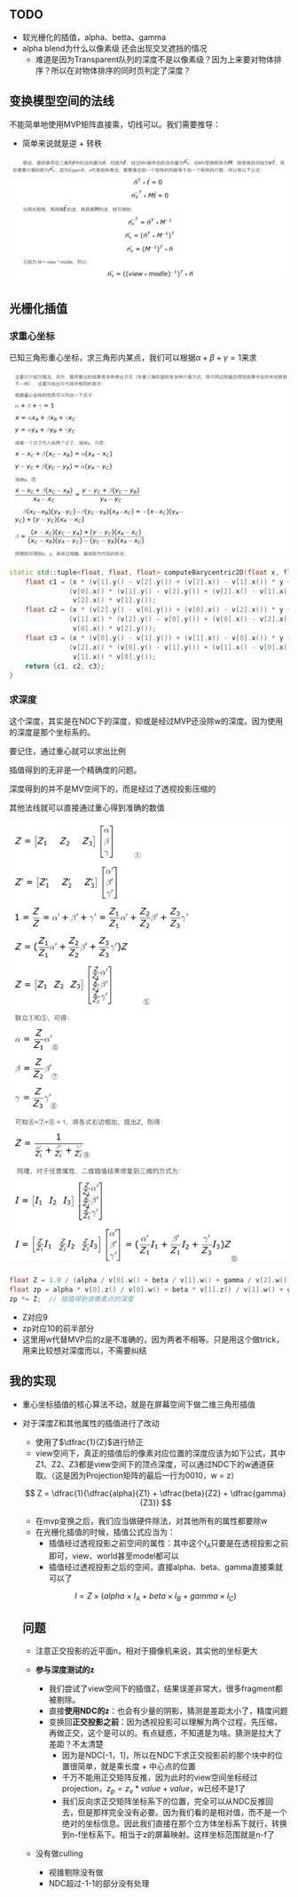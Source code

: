 ## TODO
- 软光栅化的插值，alpha、betta、gamma
- alpha blend为什么以像素级 还会出现交叉遮挡的情况
  - 难道是因为Transparent队列的深度不是以像素级？因为上来要对物体排序？所以在对物体排序的同时页判定了深度？

## 变换模型空间的法线

不能简单地使用MVP矩阵直接乘，切线可以。我们需要推导：

- 简单来说就是逆 + 转秩

![](README.assets/image-20220703215959323.png)

## 光栅化插值

### 求重心坐标

已知三角形重心坐标，求三角形内某点，我们可以根据$\alpha + \beta + \gamma = 1$来求


![image-20220703220836254](README.assets/image-20220703220836254.png)

```c++
static std::tuple<float, float, float> computeBarycentric2D(float x, float y, const Vector4f *v) {
    float c1 = (x * (v[1].y() - v[2].y()) + (v[2].x() - v[1].x()) * y + v[1].x() * v[2].y() - v[2].x() * v[1].y()) /
               (v[0].x() * (v[1].y() - v[2].y()) + (v[2].x() - v[1].x()) * v[0].y() + v[1].x() * v[2].y() -
                v[2].x() * v[1].y());
    float c2 = (x * (v[2].y() - v[0].y()) + (v[0].x() - v[2].x()) * y + v[2].x() * v[0].y() - v[0].x() * v[2].y()) /
               (v[1].x() * (v[2].y() - v[0].y()) + (v[0].x() - v[2].x()) * v[1].y() + v[2].x() * v[0].y() -
                v[0].x() * v[2].y());
    float c3 = (x * (v[0].y() - v[1].y()) + (v[1].x() - v[0].x()) * y + v[0].x() * v[1].y() - v[1].x() * v[0].y()) /
               (v[2].x() * (v[0].y() - v[1].y()) + (v[1].x() - v[0].x()) * v[2].y() + v[0].x() * v[1].y() -
                v[1].x() * v[0].y());
    return {c1, c2, c3};
}
```

### 求深度

这个深度，其实是在NDC下的深度，抑或是经过MVP还没除w的深度。因为使用的深度是那个坐标系的。

要记住，通过重心就可以求出比例

插值得到的无非是一个精确度的问题。

深度得到的并不是MV空间下的，而是经过了透视投影压缩的

其他法线就可以直接通过重心得到准确的数值

![](README.assets/image-20220703231802896.png)

```c++
float Z = 1.0 / (alpha / v[0].w() + beta / v[1].w() + gamma / v[2].w());  // 这里用w是不准确的，因为在本例中接近才这样
float zp = alpha * v[0].z() / v[0].w() + beta * v[1].z() / v[1].w() + gamma * v[2].z() / v[2].w();
zp *= Z;  // 插值得到该像素点的深度
```

- Z对应9
- zp对应10的前半部分
- 这里用w代替MVP后的z是不准确的，因为两者不相等。只是用这个做trick，用来比较想对深度而以，不需要纠结



## 我的实现

- 重心坐标插值的核心算法不动，就是在屏幕空间下做二维三角形插值

- 对于深度Z和其他属性的插值进行了改动

  - 使用了$\dfrac{1}{Z}$进行矫正
  - view空间下，真正的插值后的像素对应位置的深度应该为如下公式，其中Z1、Z2、Z3都是view空间下的顶点深度，可以通过NDC下的w通道获取。（这是因为Projection矩阵的最后一行为0010，w = z）

  $$
  Z = \dfrac{1}{\dfrac{alpha}{Z1} + \dfrac{beta}{Z2} + \dfrac{gamma}{Z3}}
  $$

  - 在mvp变换之后，我们应当做硬件除法，对其他所有的属性都要除w
  - 在光栅化插值的时候，插值公式应当为：
    - 插值经过透视投影之前空间的属性：其中这个$I_A$只要是在透视投影之前即可，view、world甚至model都可以
    - 插值经过透视投影之后的空间，直接alpha、beta、gamma直接乘就可以了

  $$
  I = Z \times (alpha \times I_A + beta \times I_B + gamma \times I_C)
  $$

  

  ## 问题

  - 注意正交投影的近平面n，相对于摄像机来说，其实他的坐标更大

  - **参与深度测试的z**
    - 我们尝试了view空间下的插值Z，结果误差非常大，很多fragment都被剔除。
    - 直接**使用NDC的z**：也会有少量的阴影，猜测是差距太小了，精度问题
    - 变换回**正交投影之前**：因为透视投影可以理解为两个过程，先压缩，再做正交，这个是可以的。有点疑惑，不知道是为啥。猜测是拉大了差距？不太清楚
      - 因为是NDC[-1，1]，所以在NDC下求正交投影前的那个块中的位置很简单，就是乘长度 + 中心点的位置
      - 千万不能用正交矩阵反推，因为此时的view空间坐标经过projection，$z_p = z_v * value + value$，w已经不是1了
      - 我们反向求正交矩阵坐标系下的位置，完全可以从NDC反推回去，但是那样完全没有必要。因为我们看的是相对值，而不是一个绝对的坐标信息。因此我们直接在那个立方体坐标系下就行，转换到n-f坐标系下。相当于z的屏幕映射。这样坐标范围就是n-f了
  - 没有做culling
    - 视锥剔除没有做
    - NDC超过-1-1的部分没有处理